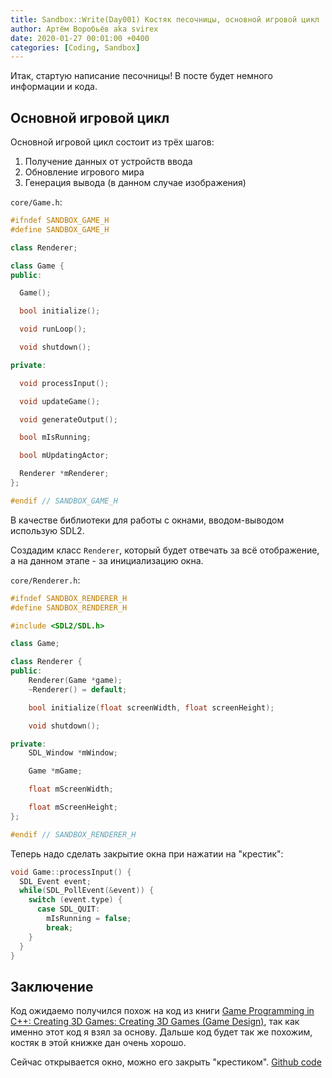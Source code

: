 ```yaml
---
title: Sandbox::Write(Day001) Костяк песочницы, основной игровой цикл
author: Артём Воробьёв aka svirex
date: 2020-01-27 00:01:00 +0400
categories: [Coding, Sandbox]
---
```


Итак, стартую написание песочницы! В посте будет немного информации и кода.

## Основной игровой цикл

Основной игровой цикл состоит из трёх шагов:

1. Получение данных от устройств ввода
2. Обновление игрового мира
3. Генерация вывода (в данном случае изображения)

`core/Game.h`:

```cpp
#ifndef SANDBOX_GAME_H
#define SANDBOX_GAME_H

class Renderer;

class Game {
public:

  Game();

  bool initialize();

  void runLoop();

  void shutdown();

private:

  void processInput();

  void updateGame();

  void generateOutput();

  bool mIsRunning;

  bool mUpdatingActor;

  Renderer *mRenderer;
};

#endif // SANDBOX_GAME_H

```

В качестве библиотеки для работы с окнами, вводом-выводом использую SDL2.

Создадим класс `Renderer`, который будет отвечать за всё отображение, а на данном этапе - за инициализацию окна.

`core/Renderer.h`:

```cpp
#ifndef SANDBOX_RENDERER_H
#define SANDBOX_RENDERER_H

#include <SDL2/SDL.h>

class Game;

class Renderer {
public:
    Renderer(Game *game);
    ~Renderer() = default;

    bool initialize(float screenWidth, float screenHeight);

    void shutdown();

private:
    SDL_Window *mWindow;

    Game *mGame;

    float mScreenWidth;

    float mScreenHeight;
};

#endif // SANDBOX_RENDERER_H
```

Теперь надо сделать закрытие окна при нажатии на "крестик":

```cpp
void Game::processInput() {
  SDL_Event event;
  while(SDL_PollEvent(&event)) {
    switch (event.type) {
      case SDL_QUIT:
        mIsRunning = false;
        break;
    }
  }
}
```

## Заключение

Код ожидаемо получился похож на код из книги [Game Programming in C++: Creating 3D Games: Creating 3D Games (Game Design)](https://www.amazon.com/Game-Programming-Creating-Games-Design/dp/0134597206/), так как именно этот код я взял за основу. Дальше код будет так же похожим, костяк в этой книжке дан очень хорошо.

Сейчас открывается окно, можно его закрыть "крестиком". [Github code](https://github.com/Svirex/sandbox/tree/SandboxDay001)
